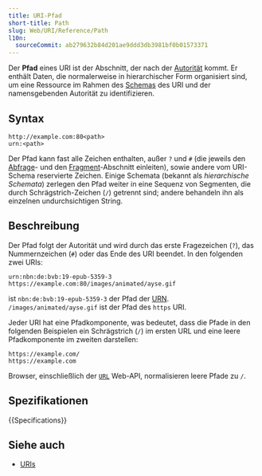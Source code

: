 ```yaml
---
title: URI-Pfad
short-title: Path
slug: Web/URI/Reference/Path
l10n:
  sourceCommit: ab279632b84d201ae9ddd3db3981bf0b01573371
---
```


Der **Pfad** eines URI ist der Abschnitt, der nach der [Autorität](/de/docs/Web/URI/Reference/Authority) kommt.
Er enthält Daten, die normalerweise in hierarchischer Form organisiert sind, um eine Ressource im Rahmen des [Schemas](/de/docs/Web/URI/Reference/Schemes) des URI und der namensgebenden Autorität zu identifizieren.

## Syntax

```url
http://example.com:80<path>
urn:<path>
```

Der Pfad kann fast alle Zeichen enthalten, außer `?` und `#` (die jeweils den [Abfrage](/de/docs/Web/URI/Reference/Query)- und den [Fragment](/de/docs/Web/URI/Reference/Fragment)-Abschnitt einleiten), sowie andere vom URI-Schema reservierte Zeichen. Einige Schemata (bekannt als _hierarchische Schemata_) zerlegen den Pfad weiter in eine Sequenz von Segmenten, die durch Schrägstrich-Zeichen (`/`) getrennt sind; andere behandeln ihn als einzelnen undurchsichtigen String.

## Beschreibung

Der Pfad folgt der Autorität und wird durch das erste Fragezeichen (`?`), das Nummernzeichen (`#`) oder das Ende des URI beendet.
In den folgenden zwei URIs:

```url
urn:nbn:de:bvb:19-epub-5359-3
https://example.com:80/images/animated/ayse.gif
```

ist `nbn:de:bvb:19-epub-5359-3` der Pfad der [URN](/de/docs/Web/URI/Reference/Schemes/urn). `/images/animated/ayse.gif` ist der Pfad des `https` URI.

Jeder URI hat eine Pfadkomponente, was bedeutet, dass die Pfade in den folgenden Beispielen ein Schrägstrich (`/`) im ersten URL und eine leere Pfadkomponente im zweiten darstellen:

```url
https://example.com/
https://example.com
```

Browser, einschließlich der [`URL`](/de/docs/Web/API/URL) Web-API, normalisieren leere Pfade zu `/`.

## Spezifikationen

{{Specifications}}

## Siehe auch

- [URIs](/de/docs/Web/URI)
